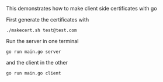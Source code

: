 This demonstrates how to make client side certificates with go

First generate the certificates with

```
./makecert.sh test@test.com
```

Run the server in one terminal

```
go run main.go server
```

and the client in the other

```
go run main.go client
```
